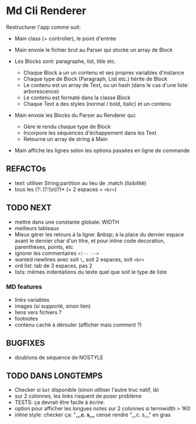 # Md Cli Renderer

Restructurer l'app comme suit:

- Main class (= controller), le point d'entrée
- Main envoie le fichier brut au Parser qui stocke un array de Block 
- Les Blocks sont: paragraphe, list, title etc.

  - Chaque Block a un un contenu et ses propres variables d'instance
  - Chaque type de Block (Paragraph, List etc.) hérite de Block
  - Le contenu est un array de Text, ou un hash (dans le cas d'une liste: arborescence)
  - Le contenu est formaté dans la classe Block
  - Chaque Text a des styles (normal / bold, italic) et un contenu

- Main envoie les Blocks du Parser au Renderer qui:

  - Gère le rendu chaque type de Block
  - Incorpore les séquences d'échappement dans les Text
  - Retourne un array de string à Main

- Main affiche les lignes selon les options passées en ligne de commande

## REFACTOs

- text: utiliser String:partition au lieu de .match (lisibilité)
- tous les (?:.(?:\\\n)?)* (+ 2 espaces + `<br>`)

## TODO NEXT

- mettre dans une constante globale: WIDTH
- meilleurs tableaux
- Mieux gérer les retours à la ligne: \&nbsp; à la place du dernier espace avant le dernier char d'un titre, et pour inline code decoration, parenthèses, points, etc
- ignorer les commentaires `<!-- -->`
- wanted newlines avec soit `\`, soit 2 espaces, soit `<br>`
- ord list: tab de 3 espaces, pas 2
- lists: mêmes indentations du texte quel que soit le type de liste

### MD features

- links variables
- images (si supporté, sinon lien)
- liens vers fichiers ?
- footnotes
- contenu caché à dérouler (afficher mais comment ?)

## BUGFIXES

- doublons de séquence de NOSTYLE

## TODO DANS LONGTEMPS

- Checker si `bat` disponible (sinon utiliser l'autre truc natif, là)
- sur 2 colonnes, les links risquent de poser problème
- TESTS: ça devrait être facile à écrire.
- option pour afficher les longues notes sur 2 colonnes si termwidth > 160
- inline style: checker ça: "**,,,**c. s**,,,** censé rendre ",,,c. s,,," en gras
